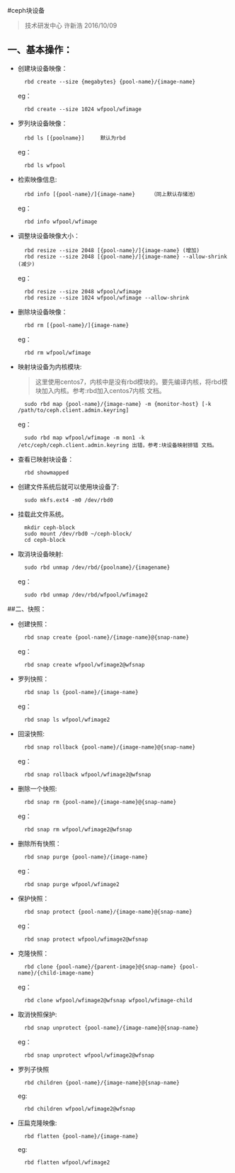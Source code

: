 #ceph块设备
>技术研发中心 许新浩 2016/10/09

## 一、基本操作：	
	
* 创建块设备映像：

		rbd create --size {megabytes} {pool-name}/{image-name}

	eg：

		rbd create --size 1024 wfpool/wfimage

* 罗列块设备映像：

		rbd ls [{poolname}]     默认为rbd
			
	eg：

		rbd ls wfpool
			
* 检索映像信息:

		rbd info [{pool-name}/]{image-name} 	（同上默认存储池）
			
	eg：

		rbd info wfpool/wfimage
			
* 调整块设备映像大小：
			
		rbd resize --size 2048 [{pool-name}/]{image-name} (增加)
		rbd resize --size 2048 [{pool-name}/]{image-name} --allow-shrink (减少)
	eg：

		rbd resize --size 2048 wfpool/wfimage 
		rbd resize --size 1024 wfpool/wfimage --allow-shrink
			
* 删除块设备映像：

		rbd rm [{pool-name}/]{image-name}
			
	eg：
		
		rbd rm wfpool/wfimage
		
* 映射块设备为内核模块:

	> 这里使用centos7，内核中是没有rbd模块的。要先编译内核，将rbd模块加入内核。参考:rbd加入centos7内核 文档。
		  		
		sudo rbd map {pool-name}/{image-name} -m {monitor-host} [-k /path/to/ceph.client.admin.keyring]
			
	eg：
	
		sudo rbd map wfpool/wfimage -m mon1 -k /etc/ceph/ceph.client.admin.keyring 出错，参考:块设备映射排错 文档。
			
* 查看已映射块设备：
		
		rbd showmapped
			
* 创建文件系统后就可以使用块设备了:

		sudo mkfs.ext4 -m0 /dev/rbd0


* 挂载此文件系统。

		mkdir ceph-block
		sudo mount /dev/rbd0 ~/ceph-block/
		cd ceph-block
			
			
* 取消块设备映射:
		
		sudo rbd unmap /dev/rbd/{poolname}/{imagename}
			
	eg：

		sudo rbd unmap /dev/rbd/wfpool/wfimage2	
	
##二、快照：
	
* 创建快照：
	
		rbd snap create {pool-name}/{image-name}@{snap-name}
		
	eg：

		rbd snap create wfpool/wfimage2@wfsnap
		
* 罗列快照：
	
		rbd snap ls {pool-name}/{image-name}
		
	eg：

		rbd snap ls wfpool/wfimage2
		
* 回滚快照:
	
		rbd snap rollback {pool-name}/{image-name}@{snap-name}
			
	eg：
	
		rbd snap rollback wfpool/wfimage2@wfsnap
		
* 删除一个快照:
	
		rbd snap rm {pool-name}/{image-name}@{snap-name}
			
	eg：

		rbd snap rm wfpool/wfimage2@wfsnap
		
* 删除所有快照：
	
		rbd snap purge {pool-name}/{image-name}
		
	eg：

		rbd snap purge wfpool/wfimage2
		
* 保护快照：
	
		rbd snap protect {pool-name}/{image-name}@{snap-name}
			
	eg：

		rbd snap protect wfpool/wfimage2@wfsnap
		
* 克隆快照：
	
		rbd clone {pool-name}/{parent-image}@{snap-name} {pool-name}/{child-image-name}
			
	eg：

		rbd clone wfpool/wfimage2@wfsnap wfpool/wfimage-child
		
* 取消快照保护:
	
		rbd snap unprotect {pool-name}/{image-name}@{snap-name}
			
	eg：
	
		rbd snap unprotect wfpool/wfimage2@wfsnap
		
* 罗列子快照
	
		rbd children {pool-name}/{image-name}@{snap-name}
			
	eg: 

		rbd children wfpool/wfimage2@wfsnap
		
* 压扁克隆映像:
			
		rbd flatten {pool-name}/{image-name}
			
	eg: 

		rbd flatten wfpool/wfimage2
	